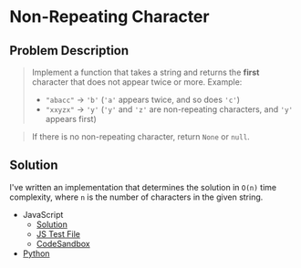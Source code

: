 # Non-Repeating Character

## Problem Description

> Implement a function that takes a string and returns the **first** character that does not appear twice or more.
> Example:
>
> - `"abacc"` -> `'b'` (`'a'` appears twice, and so does `'c'`)
> - `"xxyzx"` -> `'y'` (`'y'` and `'z'` are non-repeating characters, and `'y'` appears first)

> If there is no non-repeating character, return `None` or `null`.

## Solution

I've written an implementation that determines the solution in `O(n)` time complexity, where `n` is the number of characters in the given string.

- JavaScript
  - [Solution](./solution.js)
  - [JS Test File](./checkSolution.test.js)
  - [CodeSandbox](https://codesandbox.io/s/n3vyz98w4p?autoresize=1&fontsize=14&previewwindow=tests)
- [Python](./solution.py)
